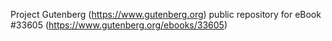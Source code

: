 Project Gutenberg (https://www.gutenberg.org) public repository for eBook #33605 (https://www.gutenberg.org/ebooks/33605)

